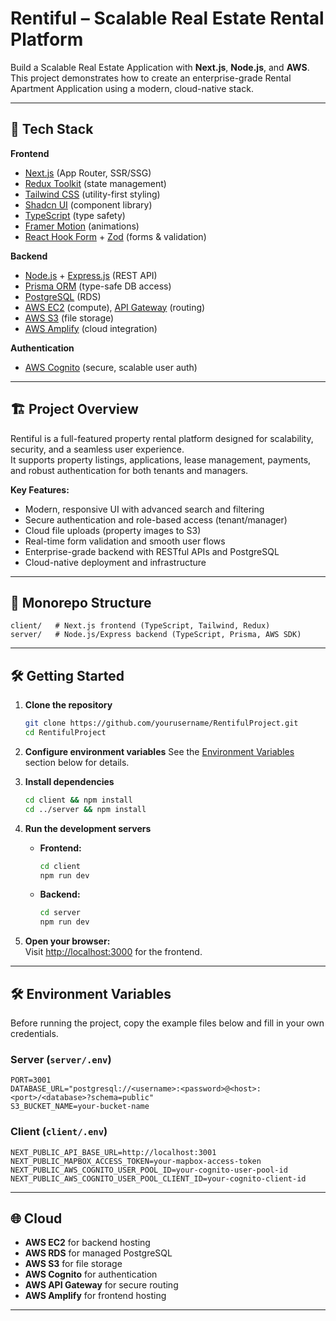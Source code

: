 # Rentiful – Scalable Real Estate Rental Platform

Build a Scalable Real Estate Application with **Next.js**, **Node.js**, and **AWS**.  
This project demonstrates how to create an enterprise-grade Rental Apartment Application using a modern, cloud-native stack.

---

## 🚀 Tech Stack

**Frontend**
- [Next.js](https://nextjs.org/) (App Router, SSR/SSG)
- [Redux Toolkit](https://redux-toolkit.js.org/) (state management)
- [Tailwind CSS](https://tailwindcss.com/) (utility-first styling)
- [Shadcn UI](https://ui.shadcn.com/) (component library)
- [TypeScript](https://www.typescriptlang.org/) (type safety)
- [Framer Motion](https://www.framer.com/motion/) (animations)
- [React Hook Form](https://react-hook-form.com/) + [Zod](https://zod.dev/) (forms & validation)

**Backend**
- [Node.js](https://nodejs.org/) + [Express.js](https://expressjs.com/) (REST API)
- [Prisma ORM](https://www.prisma.io/) (type-safe DB access)
- [PostgreSQL](https://www.postgresql.org/) (RDS)
- [AWS EC2](https://aws.amazon.com/ec2/) (compute), [API Gateway](https://aws.amazon.com/api-gateway/) (routing)
- [AWS S3](https://aws.amazon.com/s3/) (file storage)
- [AWS Amplify](https://aws.amazon.com/amplify/) (cloud integration)

**Authentication**
- [AWS Cognito](https://aws.amazon.com/cognito/) (secure, scalable user auth)

---

## 🏗️ Project Overview

Rentiful is a full-featured property rental platform designed for scalability, security, and a seamless user experience.  
It supports property listings, applications, lease management, payments, and robust authentication for both tenants and managers.

**Key Features:**
- Modern, responsive UI with advanced search and filtering
- Secure authentication and role-based access (tenant/manager)
- Cloud file uploads (property images to S3)
- Real-time form validation and smooth user flows
- Enterprise-grade backend with RESTful APIs and PostgreSQL
- Cloud-native deployment and infrastructure

---

## 📁 Monorepo Structure

```
client/   # Next.js frontend (TypeScript, Tailwind, Redux)
server/   # Node.js/Express backend (TypeScript, Prisma, AWS SDK)
```

---

## 🛠️ Getting Started

1. **Clone the repository**
   ```bash
   git clone https://github.com/yourusername/RentifulProject.git
   cd RentifulProject
   ```

2. **Configure environment variables**
   See the [Environment Variables](#️-environment-variables) section below for details.  

4. **Install dependencies**
   ```bash
   cd client && npm install
   cd ../server && npm install
   ```

5. **Run the development servers**
   - **Frontend:**  
     ```bash
     cd client
     npm run dev
     ```
   - **Backend:**  
     ```bash
     cd server
     npm run dev
     ```

6. **Open your browser:**  
   Visit [http://localhost:3000](http://localhost:3000) for the frontend.

---

## 🛠️ Environment Variables

Before running the project, copy the example files below and fill in your own credentials.

### Server (`server/.env`)
```env
PORT=3001
DATABASE_URL="postgresql://<username>:<password>@<host>:<port>/<database>?schema=public"
S3_BUCKET_NAME=your-bucket-name
```

### Client (`client/.env`)
```env
NEXT_PUBLIC_API_BASE_URL=http://localhost:3001
NEXT_PUBLIC_MAPBOX_ACCESS_TOKEN=your-mapbox-access-token
NEXT_PUBLIC_AWS_COGNITO_USER_POOL_ID=your-cognito-user-pool-id
NEXT_PUBLIC_AWS_COGNITO_USER_POOL_CLIENT_ID=your-cognito-client-id
```

---

## 🌐 Cloud

- **AWS EC2** for backend hosting
- **AWS RDS** for managed PostgreSQL
- **AWS S3** for file storage
- **AWS Cognito** for authentication
- **AWS API Gateway** for secure routing
- **AWS Amplify** for frontend hosting

---
